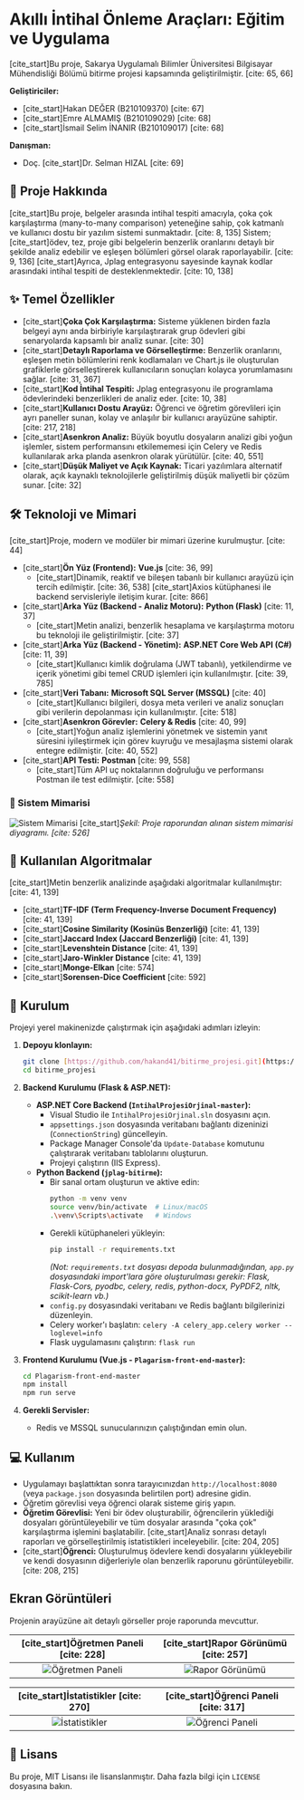 # Akıllı İntihal Önleme Araçları: Eğitim ve Uygulama

[cite_start]Bu proje, Sakarya Uygulamalı Bilimler Üniversitesi Bilgisayar Mühendisliği Bölümü bitirme projesi kapsamında geliştirilmiştir. [cite: 65, 66]

**Geliştiriciler:**
* [cite_start]Hakan DEĞER (B210109370) [cite: 67]
* [cite_start]Emre ALMAMIŞ (B210109029) [cite: 68]
* [cite_start]İsmail Selim İNANIR (B210109017) [cite: 68]

**Danışman:**
* Doç. [cite_start]Dr. Selman HIZAL [cite: 69]

## 📝 Proje Hakkında

[cite_start]Bu proje, belgeler arasında intihal tespiti amacıyla, çoka çok karşılaştırma (many-to-many comparison) yeteneğine sahip, çok katmanlı ve kullanıcı dostu bir yazılım sistemi sunmaktadır. [cite: 8, 135] Sistem; [cite_start]ödev, tez, proje gibi belgelerin benzerlik oranlarını detaylı bir şekilde analiz edebilir ve eşleşen bölümleri görsel olarak raporlayabilir. [cite: 9, 136] [cite_start]Ayrıca, Jplag entegrasyonu sayesinde kaynak kodlar arasındaki intihal tespiti de desteklenmektedir. [cite: 10, 138]

## ✨ Temel Özellikler

* [cite_start]**Çoka Çok Karşılaştırma:** Sisteme yüklenen birden fazla belgeyi aynı anda birbiriyle karşılaştırarak grup ödevleri gibi senaryolarda kapsamlı bir analiz sunar. [cite: 30]
* [cite_start]**Detaylı Raporlama ve Görselleştirme:** Benzerlik oranlarını, eşleşen metin bölümlerini renk kodlamaları ve Chart.js ile oluşturulan grafiklerle görselleştirerek kullanıcıların sonuçları kolayca yorumlamasını sağlar. [cite: 31, 367]
* [cite_start]**Kod İntihal Tespiti:** Jplag entegrasyonu ile programlama ödevlerindeki benzerlikleri de analiz eder. [cite: 10, 38]
* [cite_start]**Kullanıcı Dostu Arayüz:** Öğrenci ve öğretim görevlileri için ayrı paneller sunan, kolay ve anlaşılır bir kullanıcı arayüzüne sahiptir. [cite: 217, 218]
* [cite_start]**Asenkron Analiz:** Büyük boyutlu dosyaların analizi gibi yoğun işlemler, sistem performansını etkilememesi için Celery ve Redis kullanılarak arka planda asenkron olarak yürütülür. [cite: 40, 551]
* [cite_start]**Düşük Maliyet ve Açık Kaynak:** Ticari yazılımlara alternatif olarak, açık kaynaklı teknolojilerle geliştirilmiş düşük maliyetli bir çözüm sunar. [cite: 32]

## 🛠️ Teknoloji ve Mimari

[cite_start]Proje, modern ve modüler bir mimari üzerine kurulmuştur. [cite: 44]

* [cite_start]**Ön Yüz (Frontend):** **Vue.js** [cite: 36, 99]
    * [cite_start]Dinamik, reaktif ve bileşen tabanlı bir kullanıcı arayüzü için tercih edilmiştir. [cite: 36, 538] [cite_start]Axios kütüphanesi ile backend servisleriyle iletişim kurar. [cite: 866]
* [cite_start]**Arka Yüz (Backend - Analiz Motoru):** **Python (Flask)** [cite: 11, 37]
    * [cite_start]Metin analizi, benzerlik hesaplama ve karşılaştırma motoru bu teknoloji ile geliştirilmiştir. [cite: 37]
* [cite_start]**Arka Yüz (Backend - Yönetim):** **ASP.NET Core Web API (C#)** [cite: 11, 39]
    * [cite_start]Kullanıcı kimlik doğrulama (JWT tabanlı), yetkilendirme ve içerik yönetimi gibi temel CRUD işlemleri için kullanılmıştır. [cite: 39, 785]
* [cite_start]**Veri Tabanı:** **Microsoft SQL Server (MSSQL)** [cite: 40]
    * [cite_start]Kullanıcı bilgileri, dosya meta verileri ve analiz sonuçları gibi verilerin depolanması için kullanılmıştır. [cite: 518]
* [cite_start]**Asenkron Görevler:** **Celery & Redis** [cite: 40, 99]
    * [cite_start]Yoğun analiz işlemlerini yönetmek ve sistemin yanıt süresini iyileştirmek için görev kuyruğu ve mesajlaşma sistemi olarak entegre edilmiştir. [cite: 40, 552]
* [cite_start]**API Testi:** **Postman** [cite: 99, 558]
    * [cite_start]Tüm API uç noktalarının doğruluğu ve performansı Postman ile test edilmiştir. [cite: 558]

### 📐 Sistem Mimarisi

![Sistem Mimarisi](https://i.imgur.com/gYlJgR8.png)
[cite_start]*Şekil: Proje raporundan alınan sistem mimarisi diyagramı. [cite: 526]*

## 🔬 Kullanılan Algoritmalar

[cite_start]Metin benzerlik analizinde aşağıdaki algoritmalar kullanılmıştır: [cite: 41, 139]

* [cite_start]**TF-IDF (Term Frequency-Inverse Document Frequency)** [cite: 41, 139]
* [cite_start]**Cosine Similarity (Kosinüs Benzerliği)** [cite: 41, 139]
* [cite_start]**Jaccard Index (Jaccard Benzerliği)** [cite: 41, 139]
* [cite_start]**Levenshtein Distance** [cite: 41, 139]
* [cite_start]**Jaro-Winkler Distance** [cite: 41, 139]
* [cite_start]**Monge-Elkan** [cite: 574]
* [cite_start]**Sorensen-Dice Coefficient** [cite: 592]

## 🚀 Kurulum

Projeyi yerel makinenizde çalıştırmak için aşağıdaki adımları izleyin:

1.  **Depoyu klonlayın:**
    ```bash
    git clone [https://github.com/hakand41/bitirme_projesi.git](https://github.com/hakand41/bitirme_projesi.git)
    cd bitirme_projesi
    ```

2.  **Backend Kurulumu (Flask & ASP.NET):**
    * **ASP.NET Core Backend (`IntihalProjesiOrjinal-master`):**
        * Visual Studio ile `IntihalProjesiOrjinal.sln` dosyasını açın.
        * `appsettings.json` dosyasında veritabanı bağlantı dizeninizi (`ConnectionString`) güncelleyin.
        * Package Manager Console'da `Update-Database` komutunu çalıştırarak veritabanı tablolarını oluşturun.
        * Projeyi çalıştırın (IIS Express).
    * **Python Backend (`jplag-bitirme`):**
        * Bir sanal ortam oluşturun ve aktive edin:
          ```bash
          python -m venv venv
          source venv/bin/activate  # Linux/macOS
          .\venv\Scripts\activate   # Windows
          ```
        * Gerekli kütüphaneleri yükleyin:
          ```bash
          pip install -r requirements.txt 
          ```
          *(Not: `requirements.txt` dosyası depoda bulunmadığından, `app.py` dosyasındaki import'lara göre oluşturulması gerekir: Flask, Flask-Cors, pyodbc, celery, redis, python-docx, PyPDF2, nltk, scikit-learn vb.)*
        * `config.py` dosyasındaki veritabanı ve Redis bağlantı bilgilerinizi düzenleyin.
        * Celery worker'ı başlatın: `celery -A celery_app.celery worker --loglevel=info`
        * Flask uygulamasını çalıştırın: `flask run`

3.  **Frontend Kurulumu (Vue.js - `Plagarism-front-end-master`):**
    ```bash
    cd Plagarism-front-end-master
    npm install
    npm run serve
    ```

4.  **Gerekli Servisler:**
    * Redis ve MSSQL sunucularınızın çalıştığından emin olun.

## 💻 Kullanım

* Uygulamayı başlattıktan sonra tarayıcınızdan `http://localhost:8080` (veya `package.json` dosyasında belirtilen port) adresine gidin.
* Öğretim görevlisi veya öğrenci olarak sisteme giriş yapın.
* **Öğretim Görevlisi:** Yeni bir ödev oluşturabilir, öğrencilerin yüklediği dosyaları görüntüleyebilir ve tüm dosyalar arasında "çoka çok" karşılaştırma işlemini başlatabilir. [cite_start]Analiz sonrası detaylı raporları ve görselleştirilmiş istatistikleri inceleyebilir. [cite: 204, 205]
* [cite_start]**Öğrenci:** Oluşturulmuş ödevlere kendi dosyalarını yükleyebilir ve kendi dosyasının diğerleriyle olan benzerlik raporunu görüntüleyebilir. [cite: 208, 215]

## Ekran Görüntüleri

Projenin arayüzüne ait detaylı görseller proje raporunda mevcuttur.

| [cite_start]Öğretmen Paneli [cite: 228] | [cite_start]Rapor Görünümü [cite: 257] |
| :---: | :---: |
| ![Öğretmen Paneli](https://i.imgur.com/kXlqD0H.png) | ![Rapor Görünümü](https://i.imgur.com/O6LlL7x.png) |

| [cite_start]İstatistikler [cite: 270] | [cite_start]Öğrenci Paneli [cite: 317] |
| :---: | :---: |
| ![İstatistikler](https://i.imgur.com/T0bO9aI.png) | ![Öğrenci Paneli](https://i.imgur.com/yVqXk1q.png) |

## 📜 Lisans

Bu proje, MIT Lisansı ile lisanslanmıştır. Daha fazla bilgi için `LICENSE` dosyasına bakın.
